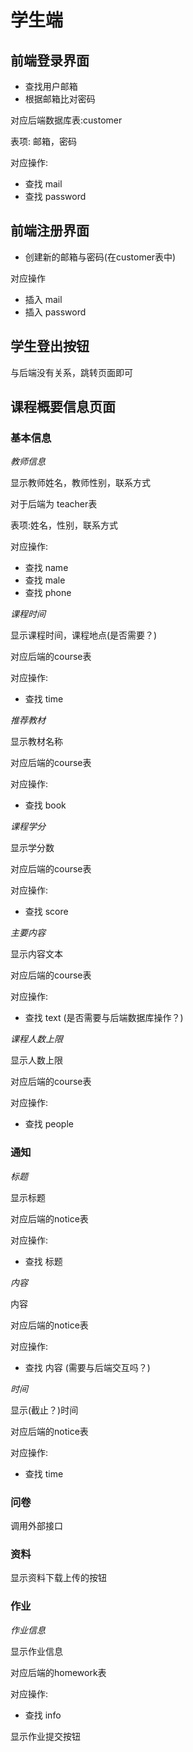 # 学生端

## 前端登录界面
- 查找用户邮箱
- 根据邮箱比对密码

对应后端数据库表:customer

表项: 邮箱，密码

对应操作:
- 查找 mail
- 查找 password

## 前端注册界面

- 创建新的邮箱与密码(在customer表中)

对应操作

- 插入 mail
- 插入 password

## 学生登出按钮
与后端没有关系，跳转页面即可

## 课程概要信息页面

### 基本信息

*教师信息*

显示教师姓名，教师性别，联系方式

对于后端为 teacher表

表项:姓名，性别，联系方式

对应操作:
- 查找 name
- 查找 male
- 查找 phone

*课程时间*

显示课程时间，课程地点(是否需要？)

对应后端的course表

对应操作:
- 查找 time

*推荐教材*

显示教材名称

对应后端的course表

对应操作:
- 查找 book

*课程学分*

显示学分数

对应后端的course表

对应操作:
- 查找 score

*主要内容*

显示内容文本

对应后端的course表

对应操作:
- 查找 text
(是否需要与后端数据库操作？)

*课程人数上限*

显示人数上限

对应后端的course表

对应操作:
- 查找 people

### 通知

*标题*

显示标题

对应后端的notice表

对应操作:
- 查找 标题

*内容*

内容

对应后端的notice表

对应操作:
- 查找 内容
(需要与后端交互吗？)

*时间*

显示(截止？)时间

对应后端的notice表

对应操作:
- 查找 time

### 问卷
调用外部接口

### 资料

显示资料下载上传的按钮

### 作业

*作业信息*

显示作业信息

对应后端的homework表

对应操作:
- 查找 info

显示作业提交按钮
